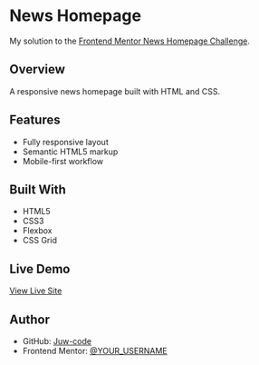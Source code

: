 # News Homepage

My solution to the [Frontend Mentor News Homepage Challenge](https://www.frontendmentor.io/challenges/news-homepage-H6SWTa1MFl).

## Overview
A responsive news homepage built with HTML and CSS.

## Features
- Fully responsive layout
- Semantic HTML5 markup
- Mobile-first workflow

## Built With
- HTML5
- CSS3
- Flexbox
- CSS Grid

## Live Demo
[View Live Site](https://6897cb7bccd0325558465a53--classy-crepe-176e97.netlify.app/)

## Author
- GitHub: [Juw-code](https://github.com/JUW-code)  
- Frontend Mentor: [@YOUR_USERNAME](https://www.frontendmentor.io/profile/YOUR_USERNAME)
